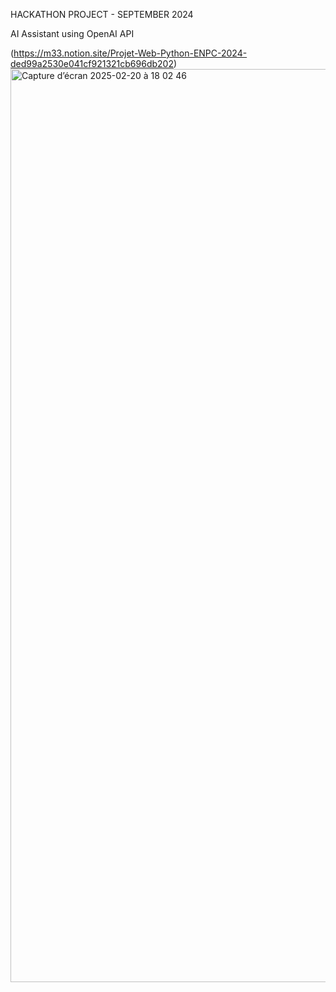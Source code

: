 HACKATHON PROJECT - SEPTEMBER 2024

AI Assistant using OpenAI API

(https://m33.notion.site/Projet-Web-Python-ENPC-2024-ded99a2530e041cf921321cb696db202)
<img width="1461" alt="Capture d’écran 2025-02-20 à 18 02 46" src="https://github.com/user-attachments/assets/e207b40b-602b-459c-8cdb-0a69c80089ac" />

